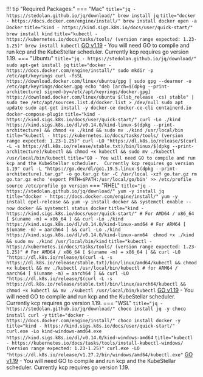 <!--required-packages-start-->
!!! tip "Required Packages:"
    === "Mac"
        ``` title="jq - https://stedolan.github.io/jq/download/"
        brew install jq
        ```
        ``` title="docker - https://docs.docker.com/engine/install/"
        brew install docker
        open -a Docker
        ```
        ``` title="kind - https://kind.sigs.k8s.io/docs/user/quick-start/"
        brew install kind
        ```
        ``` title="kubectl - https://kubernetes.io/docs/tasks/tools/ (version range expected: 1.23-1.25)"
        brew install kubectl
        ```
        [GO v1.19](https://gist.github.com/jniltinho/8758e15a9ef80a189fce) - You will need GO to compile and run kcp and the KubeStellar scheduler.  Currently kcp requires go version 1.19.
    === "Ubuntu"
        ``` title="jq - https://stedolan.github.io/jq/download/"
        sudo apt-get install jq
        ```
        ``` title="docker - https://docs.docker.com/engine/install/"
        sudo mkdir -p /etc/apt/keyrings
        curl -fsSL https://download.docker.com/linux/ubuntu/gpg | sudo gpg --dearmor -o /etc/apt/keyrings/docker.gpg
        echo "deb [arch=$(dpkg --print-architecture) signed-by=/etc/apt/keyrings/docker.gpg] https://download.docker.com/linux/ubuntu $(lsb_release -cs) stable" | sudo tee /etc/apt/sources.list.d/docker.list > /dev/null
        sudo apt update
        sudo apt-get install -y docker-ce docker-ce-cli containerd.io docker-compose-plugin
        ```
        ``` title="kind - https://kind.sigs.k8s.io/docs/user/quick-start/"
        curl -Lo ./kind https://kind.sigs.k8s.io/dl/v0.14.0/kind-linux-$(dpkg --print-architecture) && chmod +x ./kind && sudo mv ./kind /usr/local/bin
        ```
        ``` title="kubectl - https://kubernetes.io/docs/tasks/tools/ (version range expected: 1.23-1.25)"
        curl -LO "https://dl.k8s.io/release/$(curl -L -s https://dl.k8s.io/release/stable.txt)/bin/linux/$(dpkg --print-architecture)/kubectl && chmod +x kubectl && sudo mv ./kubectl /usr/local/bin/kubectl
        ```
        ``` title="GO - You will need GO to compile and run kcp and the KubeStellar scheduler.  Currently kcp requires go version 1.19"
        curl -L "https://go.dev/dl/go1.19.5.linux-$(dpkg --print-architecture).tar.gz" -o go.tar.gz
        tar -C /usr/local -xzf go.tar.gz
        rm go.tar.gz
        echo 'export PATH=$PATH:/usr/local/go/bin' >> /etc/profile
        source /etc/profile
        go version
        ```
    === "RHEL"
        ``` title="jq - https://stedolan.github.io/jq/download/"
        yum -y install jq
        ```
        ``` title="docker - https://docs.docker.com/engine/install/"
        yum -y install epel-release && yum -y install docker && systemctl enable --now docker && systemctl status docker
        ```
        ``` title="kind - https://kind.sigs.k8s.io/docs/user/quick-start/"
        # For AMD64 / x86_64
        [ $(uname -m) = x86_64 ] && curl -Lo ./kind https://kind.sigs.k8s.io/dl/v0.14.0/kind-linux-amd64
        # For ARM64
        [ $(uname -m) = aarch64 ] && curl -Lo ./kind https://kind.sigs.k8s.io/dl/v0.14.0/kind-linux-arm64 
        chmod +x ./kind && sudo mv ./kind /usr/local/bin/kind
        ```
        ``` title="kubectl - https://kubernetes.io/docs/tasks/tools/ (version range expected: 1.23-1.25)"
        # For AMD64 / x86_64
        [ $(uname -m) = x86_64 ] && curl -LO "https://dl.k8s.io/release/$(curl -L -s https://dl.k8s.io/release/stable.txt)/bin/linux/amd64/kubectl && chmod +x kubectl && mv ./kubectl /usr/local/bin/kubectl
        # for ARM64 / aarch64
         [ $(uname -m) = aarch64 ] && curl -LO "https://dl.k8s.io/release/$(curl -L -s https://dl.k8s.io/release/stable.txt)/bin/linux/aarch64/kubectl && chmod +x kubectl && mv ./kubectl /usr/local/bin/kubectl
        ```
        [GO v1.19](https://gist.github.com/jniltinho/8758e15a9ef80a189fce) - You will need GO to compile and run kcp and the KubeStellar scheduler.  Currently kcp requires go version 1.19.
    === "WSL"
        ``` title="jq - https://stedolan.github.io/jq/download/"
        choco install jq -y
        choco install curl -y
        ```
        ``` title="docker - https://docs.docker.com/engine/install/"
        choco install docker -y
        ```
        ``` title="kind - https://kind.sigs.k8s.io/docs/user/quick-start/"
        curl.exe -Lo kind-windows-amd64.exe https://kind.sigs.k8s.io/dl/v0.14.0/kind-windows-amd64
        ```
        ``` title="kubectl - https://kubernetes.io/docs/tasks/tools/install-kubectl-windows/ (version range expected: 1.23-1.25)"
        curl.exe -LO "https://dl.k8s.io/release/v1.27.2/bin/windows/amd64/kubectl.exe"
        ```
        [GO v1.19](https://gist.github.com/jniltinho/8758e15a9ef80a189fce) - You will need GO to compile and run kcp and the KubeStellar scheduler.  Currently kcp requires go version 1.19.
<!--required-packages-end-->
<!-- 
## 
  - [docker](https://docs.docker.com/engine/install/)
  - [kind](https://kind.sigs.k8s.io/)
  - [kubectl](https://kubernetes.io/docs/tasks/tools/) (version range expected: 1.23-1.25)
  - [jq](https://stedolan.github.io/jq/download/) -->
  
